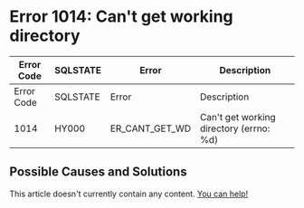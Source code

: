 
# Error 1014: Can't get working directory


| Error Code | SQLSTATE | Error | Description |
| --- | --- | --- | --- |
| Error Code | SQLSTATE | Error | Description |
| 1014 | HY000 | ER_CANT_GET_WD | Can't get working directory (errno: %d) |




## Possible Causes and Solutions


This article doesn't currently contain any content. [You can help!](/kb/en/writing-and-editing-knowledge-base-articles/)

